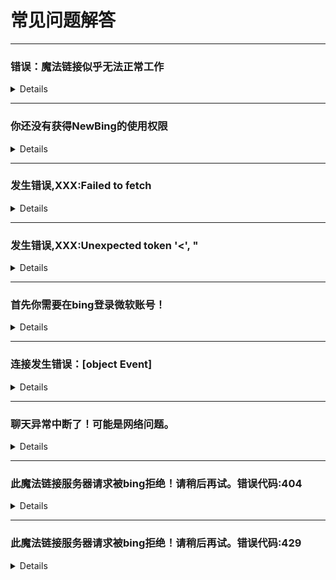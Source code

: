 # 常见问题解答

---
### 错误：魔法链接似乎无法正常工作
<details>

这种情况一般是因为魔法服务器所在的地区服务暂时不可用导致的，也就是微软暂时停止了此地区的服务。

这个比较玄学，鬼知道微软什么时候会停止，什么时候又开放。

可以换一个其他地区的魔法链接。

</details>


---
### 你还没有获得NewBing的使用权限
<details>

这种情况是当前的微软账号没有申请到newbing的使用权限。插件提供了自动申请加入候补的功能，但是不是一定会成功的。点击下面的黄字插件会自动尝试帮你申请权限，如果申请成功微软会给当前绑定的微软账号发送一封邮件，告知你已经加入等待列表。当账号获取到权限时微软会再次发送一封邮件告知你已经获得newbing的使用权限。如果你没有收到任何一封邮件，那可能是你的账号存在一些问题，没有资格申请权限。那就注册一个新的账吧！

目前新账号申请权限基本都会在10秒钟左右通过。

</details>

---
### 发生错误,XXX:Failed to fetch
<details>

就是网络问题，无法连接到魔法服务器。

重启电脑或手机，切换网络环境试试，或许就能解决。

总之，不是你的设备的问题就是魔法服务器的问题。

</details>

---
### 发生错误,XXX:Unexpected token '<', "
<details>

如果你使用的魔法链接是bing官方魔法链接，那么就是你所在的地区微软提供的是中国区服务。（如果条件允许，可以用科学上网解决。）

~~~
https://www.bing.com/
~~~


如果你使用的是其他魔法链接，那么这个魔法链接是中国区服务，换一个魔法链接吧。

</details>


---
### 首先你需要在bing登录微软账号！
<details>

当前微软账号登录过期，或者是没有登录微软账号。

打开这个网站 [https://cn.bing.com](https://cn.bing.com)

登录微软账号或重新登录微软账号

重新打开聊天页面，即可。

</details>


---
### 连接发生错误：[object Event]
<details>

当前网络环境较差，连接质量较差。可以尝试将聊天方式切换到魔法聊天，或许会有所改善。

（切换到魔法聊天可能导致连接质量更差，具体取决于当前网络情况。）

</details>


---
### 聊天异常中断了！可能是网络问题。
<details>

当前网络环境较差，连接质量较差。可以尝试将聊天方式切换到魔法聊天，或许会有所改善。

（切换到魔法聊天可能导致连接质量更差，具体取决于当前网络情况。）

</details>


---
### 此魔法链接服务器请求被bing拒绝！请稍后再试。错误代码:404
<details>

魔法服务所在的地区微软提供的是中国区服务。请求被拒绝。只能是换一个魔法链接了。
或者将魔法服务部署到国外。

</details>


---
### 此魔法链接服务器请求被bing拒绝！请稍后再试。错误代码:429
<details>

此魔法服务器的请求过多，被bing拒绝。这个服务器压力山大啊，等会再用吧！

</details>






